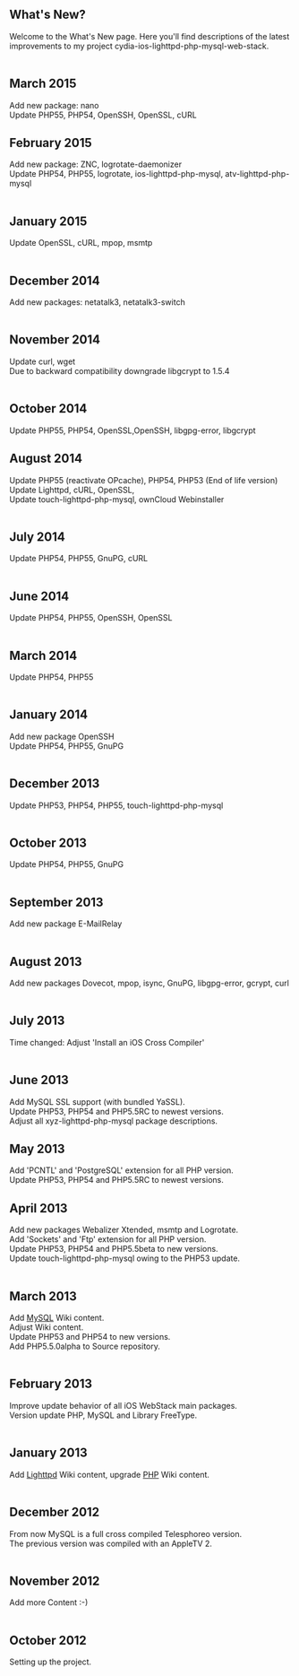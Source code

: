 ## What's New? ##
Welcome to the What's New page. Here you'll find descriptions of the latest improvements to my project cydia-ios-lighttpd-php-mysql-web-stack.
<br>
<br>
<h2>March 2015</h2>
Add new package: nano<br>
Update PHP55, PHP54, OpenSSH, OpenSSL, cURL<br>

<h2>February 2015</h2>
Add new package: ZNC, logrotate-daemonizer<br>
Update PHP54, PHP55, logrotate, ios-lighttpd-php-mysql, atv-lighttpd-php-mysql<br>
<br>
<h2>January 2015</h2>
Update OpenSSL, cURL, mpop, msmtp<br>
<br>
<h2>December 2014</h2>
Add new packages: netatalk3, netatalk3-switch<br>
<br>
<h2>November 2014</h2>
Update curl, wget<br>
Due to backward compatibility downgrade libgcrypt to 1.5.4<br>
<br>
<h2>October 2014</h2>
Update PHP55, PHP54, OpenSSL,OpenSSH, libgpg-error, libgcrypt<br>

<h2>August 2014</h2>

Update PHP55 (reactivate OPcache), PHP54, PHP53  (End of life version)<br>
Update Lighttpd, cURL, OpenSSL,<br>
Update touch-lighttpd-php-mysql, ownCloud Webinstaller<br>
<br>
<h2>July 2014</h2>
Update PHP54, PHP55, GnuPG, cURL<br>
<br>
<h2>June 2014</h2>
Update PHP54, PHP55, OpenSSH, OpenSSL<br>
<br>
<h2>March 2014</h2>
Update PHP54, PHP55<br>
<br>
<h2>January 2014</h2>
Add new package OpenSSH<br>
Update PHP54, PHP55, GnuPG<br>
<br>
<h2>December 2013</h2>
Update PHP53, PHP54, PHP55, touch-lighttpd-php-mysql<br>
<br>
<h2>October 2013</h2>
Update PHP54, PHP55, GnuPG<br>
<br>
<h2>September 2013</h2>
Add new package E-MailRelay<br>
<br>
<h2>August 2013</h2>
Add new packages Dovecot, mpop, isync, GnuPG, libgpg-error, gcrypt, curl<br>
<br>
<h2>July 2013</h2>
Time changed: Adjust 'Install an iOS Cross Compiler'<br>
<br>
<h2>June 2013</h2>
Add MySQL SSL support (with bundled YaSSL).<br>
Update PHP53, PHP54 and PHP5.5RC to newest versions.<br>
Adjust all xyz-lighttpd-php-mysql package descriptions.<br>

<h2>May 2013</h2>
Add 'PCNTL' and 'PostgreSQL' extension for all PHP version.<br>
Update PHP53, PHP54 and PHP5.5RC to newest versions.<br>

<h2>April 2013</h2>
Add new packages Webalizer Xtended, msmtp and Logrotate.<br>
Add 'Sockets' and 'Ftp' extension for all PHP version.<br>
Update PHP53, PHP54 and PHP5.5beta to new versions.<br>
Update touch-lighttpd-php-mysql owing to the PHP53 update.<br>
<br>
<h2>March 2013</h2>
Add <a href='MySQL.md'>MySQL</a> Wiki content.<br>
Adjust Wiki content.<br>
Update PHP53 and PHP54 to new versions.<br>
Add PHP5.5.0alpha to Source repository.<br>
<br>
<h2>February 2013</h2>
Improve update behavior of all iOS WebStack main packages.<br>
Version update PHP, MySQL and Library FreeType.<br>
<br>
<h2>January 2013</h2>
Add <a href='Lighttpd.md'>Lighttpd</a> Wiki content, upgrade <a href='PHP.md'>PHP</a> Wiki content.<br>
<br>
<h2>December 2012</h2>
From now MySQL is a full cross compiled Telesphoreo version.<br>
The previous version was compiled with an AppleTV 2.<br>
<br>
<h2>November 2012</h2>
Add more Content :-)<br>
<br>
<h2>October 2012</h2>
Setting up the project.